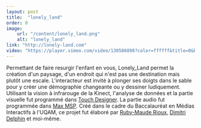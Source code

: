 ```yaml
---
layout: post
title:  "lonely_land"
order: 0
image:
    url: "/content/lonely_land.png"
    alt: "lonely_land"
link: "http://lonely-land.com"
video: "https://player.vimeo.com/video/130586898?color=ffffff&title=0&byline=0&portrait=0"
---
```


Permettant de faire resurgir l'enfant en vous, Lonely_Land permet la création d'un paysage, d'un endroit qui n'est pas une destination mais plutôt une escale. L'interacteur est invité à plonger ses doigts dans le sable pour y créer une démographie changeante ou y dessiner ludiquement. Utilisant la vision à infrarouge de la Kinect, l'analyse de données et la partie visuelle fut programmé dans [Touch Designer](https://www.derivative.ca/). La partie audio fut programmée dans [Max MSP](https://cycling74.com/products/max/).
Créé dans le cadre du Baccalauréat en Médias Interactifs à l'UQAM, ce projet fut élaboré par [Ruby-Maude Rioux](https://ca.linkedin.com/pub/ruby-maude-rioux/5a/3b9/b5a), [Dimitri Delphin](http://dimitridelphin.com/) et moi-même. 